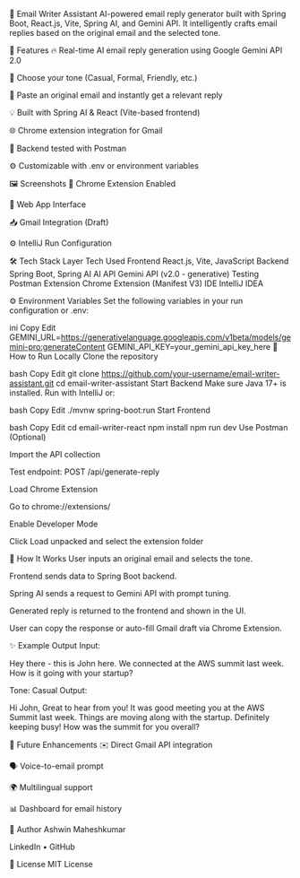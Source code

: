 📧 Email Writer Assistant
AI-powered email reply generator built with Spring Boot, React.js, Vite, Spring AI, and Gemini API. It intelligently crafts email replies based on the original email and the selected tone.

🚀 Features
🔥 Real-time AI email reply generation using Google Gemini API 2.0

🧠 Choose your tone (Casual, Formal, Friendly, etc.)

📩 Paste an original email and instantly get a relevant reply

💡 Built with Spring AI & React (Vite-based frontend)

🌐 Chrome extension integration for Gmail

🧪 Backend tested with Postman

⚙️ Customizable with .env or environment variables

🖼️ Screenshots
🎯 Chrome Extension Enabled

🧠 Web App Interface

📥 Gmail Integration (Draft)

⚙️ IntelliJ Run Configuration

🛠️ Tech Stack
Layer	Tech Used
Frontend	React.js, Vite, JavaScript
Backend	Spring Boot, Spring AI
AI API	Gemini API (v2.0 - generative)
Testing	Postman
Extension	Chrome Extension (Manifest V3)
IDE	IntelliJ IDEA

⚙️ Environment Variables
Set the following variables in your run configuration or .env:

ini
Copy
Edit
GEMINI_URL=https://generativelanguage.googleapis.com/v1beta/models/gemini-pro:generateContent
GEMINI_API_KEY=your_gemini_api_key_here
🔧 How to Run Locally
Clone the repository

bash
Copy
Edit
git clone https://github.com/your-username/email-writer-assistant.git
cd email-writer-assistant
Start Backend
Make sure Java 17+ is installed.
Run with IntelliJ or:

bash
Copy
Edit
./mvnw spring-boot:run
Start Frontend

bash
Copy
Edit
cd email-writer-react
npm install
npm run dev
Use Postman (Optional)

Import the API collection

Test endpoint: POST /api/generate-reply

Load Chrome Extension

Go to chrome://extensions/

Enable Developer Mode

Click Load unpacked and select the extension folder

🧠 How It Works
User inputs an original email and selects the tone.

Frontend sends data to Spring Boot backend.

Spring AI sends a request to Gemini API with prompt tuning.

Generated reply is returned to the frontend and shown in the UI.

User can copy the response or auto-fill Gmail draft via Chrome Extension.

✨ Example Output
Input:

Hey there - this is John here. We connected at the AWS summit last week. How is it going with your startup?

Tone: Casual
Output:

Hi John,
Great to hear from you! It was good meeting you at the AWS Summit last week.
Things are moving along with the startup. Definitely keeping busy! How was the summit for you overall?

📝 Future Enhancements
✉️ Direct Gmail API integration

🗣️ Voice-to-email prompt

🌍 Multilingual support

📊 Dashboard for email history

👤 Author
Ashwin Maheshkumar

LinkedIn • GitHub

📄 License
MIT License
